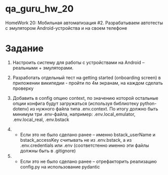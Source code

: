 # qa_guru_hw_20
HomeWork 20: Мобильная автоматизация #2. Разрабатываем автотесты с эмулятором Android-устройства и на своем телефоне

# Задание
1. Настроить систему для работы с устройствами на Android – реальными + эмуляторами.

2. Разработать отдельный тест на getting started (onboarding screen) в приложении википедии - пройти по 4м экранам, на каждом сделать проверку

3. Добавить в config опцию context, по значению которой остальные опции конфига будут загружаться (используя библиотеку python-dotenv) из нужного файла типа .env.context. По итогу должно быть минимум три .env-файла, например: .env.local_emulator, .env.local_real, .env.bstack

4. * Если это не было сделано ранее – именно bstack_userName и bstack_accessKey считывать не из .env.bstack, а из .env.credentials или .env (соответстенно именно эти файлы должны быть в .gitignore)

5. * Если это не было сделано ранее – отрефакторить реализацию config.py на использование pydantic
